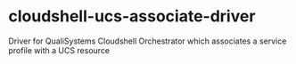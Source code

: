 # cloudshell-ucs-associate-driver
Driver for QualiSystems Cloudshell Orchestrator which associates a service profile with a UCS resource
